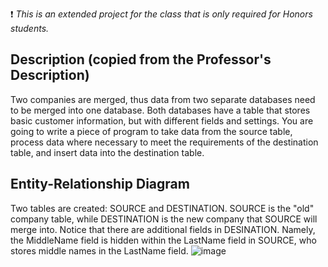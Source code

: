 :exclamation: _This is an extended project for the class that is only required for Honors students._

## Description (copied from the Professor's Description)
Two companies are merged, thus data from two separate databases need to be merged into one database. Both databases have a table that stores basic customer information, but with different fields and settings. You are going to write a piece of program to take data from the source table, process data where necessary to meet the requirements of the destination table, and insert data into the destination table. 


## Entity-Relationship Diagram
Two tables are created: SOURCE and DESTINATION. SOURCE is the "old" company table, while DESTINATION is the new company that SOURCE will merge into. Notice that there are additional fields in DESINATION. Namely, the MiddleName field is hidden within the LastName field in SOURCE, who stores middle names in the LastName field.
![image](https://user-images.githubusercontent.com/105399768/225164514-f1a3ad1f-bd2c-47fb-8d89-569e8b325474.png)
